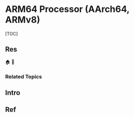 # ARM64 Processor (AArch64, ARMv8)

[TOC]



## Res
🏠 
🚧 


### Related Topics



## Intro



## Ref
